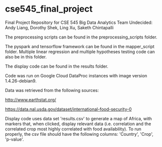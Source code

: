 # cse545_final_project
Final Project Repository for CSE 545 Big Data Analytics
Team Undecided: Andy Liang, Dorothy Shek, Ling Xu, Saketh Chintapalli

The preprocessing scripts can be found in the preprocessing_scripts folder.

The pyspark and tensorflow framework can be found in the mapper_script folder.
Multiple linear regression and multiple hypotheses testing code can also be in this folder.

The display code can be found in the results folder.

Code was run on Google Cloud DataProc instances with image version 1.4.26-debian9.

Data was retrieved from the following sources:

http://www.earthstat.org/

https://data.nal.usda.gov/dataset/international-food-security-0

Display code uses data set 'results.csv' to generate a map of Africa, with markers that, when clicked, display relevant data (i.e. correlation and the correlated crop most highly correlated with food availability). To run properly, the csv file should have the following columns: 'Country', 'Crop', 'p-value'.
